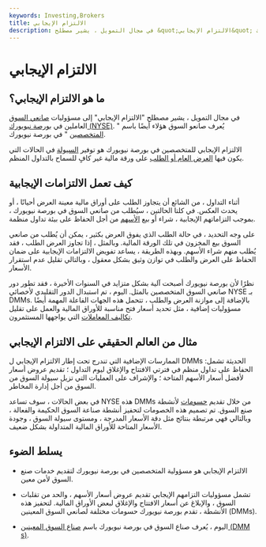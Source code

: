 ```yaml
---
keywords: Investing,Brokers
title: الالتزام الإيجابي
description: في مجال التمويل ، يشير مصطلح &quot;الالتزام الإيجابي&quot; إلى مسؤوليات صانعي السوق العاملين في بورصة نيويورك (NYSE).
---
```


# الالتزام الإيجابي
## ما هو الالتزام الإيجابي؟

في مجال التمويل ، يشير مصطلح "الالتزام الإيجابي" إلى مسؤوليات [صانعي السوق](/marketmaker) العاملين في [بورصة نيويورك (NYSE)](/nyse). يُعرف صانعو السوق هؤلاء أيضًا باسم " [المتخصصين](/specialist) " في بورصة نيويورك.

الالتزام الإيجابي للمتخصصين في بورصة نيويورك هو توفير [السيولة](/liquidity) في الحالات التي يكون فيها [العرض العام أو الطلب](/law-of-supply-demand) على ورقة مالية غير كافٍ للسماح بالتداول المنظم.

## كيف تعمل الالتزامات الإيجابية

أثناء التداول ، من الشائع أن يتجاوز الطلب على أوراق مالية معينة العرض أحيانًا ، أو يحدث العكس. في كلتا الحالتين ، سيُطلب من صانعي السوق في بورصة نيويورك ، بموجب التزاماتهم الإيجابية ، شراء أو بيع [الأسهم](/shares) من أجل الحفاظ على بيئة تداول منظمة.

على وجه التحديد ، في حالة الطلب الذي يفوق العرض بكثير ، يمكن أن يُطلب من صانعي السوق بيع المخزون في تلك الورقة المالية. وبالمثل ، إذا تجاوز العرض الطلب ، فقد يُطلب منهم شراء الأسهم. وبهذه الطريقة ، يساعد تفويض الالتزامات الإيجابية على ضمان الحفاظ على العرض والطلب في توازن وثيق بشكل معقول ، وبالتالي تقليل عدم استقرار الأسعار.

نظرًا لأن بورصة نيويورك أصبحت آلية بشكل متزايد في السنوات الأخيرة ، فقد تطور دور صانعي السوق المتخصصين بالمثل. اليوم ، تم استبدال الدور التقليدي لأخصائي NYSE بـ DMMs. بالإضافة إلى موازنة العرض والطلب ، تتحمل هذه الجهات الفاعلة المهمة أيضًا مسؤوليات إضافية ، مثل تحديد أسعار فتح مناسبة للأوراق المالية والعمل على تقليل [تكاليف المعاملات](/transactioncosts) التي يواجهها المستثمرون.

## مثال من العالم الحقيقي على الالتزام الإيجابي

الممارسات الإضافية التي تندرج تحت إطار الالتزام الإيجابي ل DMMs الحديثة تشمل: الحفاظ على تداول منظم في فترتي الافتتاح والإغلاق ليوم التداول ؛ تقديم عروض أسعار لأفضل أسعار الأسهم المتاحة ؛ والإشراف على العمليات التي تزيل سيولة السوق من السوق من أجل إدارة المخاطر.

في بعض الحالات ، سوف تساعد NYSE هذه DMMs من خلال تقديم [حسومات](/rebate) لأنشطة صنع السوق. تم تصميم هذه الخصومات لتحفيز أنشطة صناعة السوق الحكيمة والفعالة ، وبالتالي فهي مرتبطة بنتائج مثل دقة الأسعار المدرجة ، ومستوى سيولة السوق ، وجودة الأسعار المتاحة للأوراق المالية المتداولة بشكل ضعيف.

## يسلط الضوء

- الالتزام الإيجابي هو مسؤولية المتخصصين في بورصة نيويورك لتقديم خدمات صنع السوق لأمن معين.

- تشمل مسؤوليات التزامهم الإيجابي تقديم عروض أسعار الأسهم ، والحد من تقلبات السوق ، والإبلاغ عن أسعار الافتتاح والإغلاق لبعض الأوراق المالية. لتحفيز هذه الأنشطة ، تقدم بورصة نيويورك حسومات مختلفة لصانعي السوق المعينين (DMMs).

- اليوم ، يُعرف صناع السوق في بورصة نيويورك باسم [صناع السوق المعينين (DMM](/designated-market-maker-dmm) [s)](/designated-market-maker-dmm).

